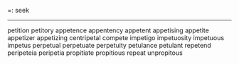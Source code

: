=: seek

---
petition
petitory
appetence
appentency
appetent
appetising
appetite
appetizer
appetizing
centripetal
compete
impetigo
impetuosity
impetuous
impetus
perpetual
perpetuate
perpetuity
petulance
petulant
repetend
peripeteia
peripetia
propitiate
propitious
repeat
unpropitous